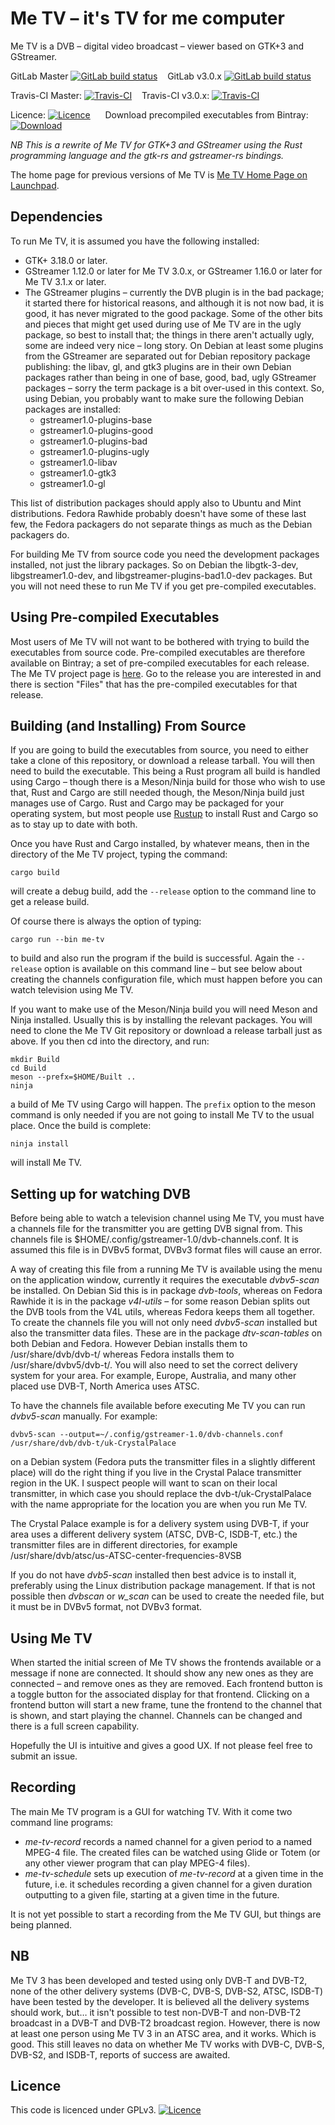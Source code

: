 # Me TV – it's TV for me computer

Me TV is a DVB – digital video broadcast – viewer based on GTK+3 and GStreamer.

GitLab Master [![GitLab build status](https://gitlab.com/Russel/me-tv/badges/master/pipeline.svg)](https://gitlab.com/Russel/me-tv)
&nbsp;&nbsp;
GitLab v3.0.x [![GitLab build status](https://gitlab.com/Russel/me-tv/badges/v3.0.x/pipeline.svg)](https://gitlab.com/Russel/me-tv)

Travis-CI Master: [![Travis-CI](https://travis-ci.org/Me-TV/Me-TV.svg?branch=master)](https://travis-ci.org/Me-TV/Me-TV)
&nbsp;&nbsp;
Travis-CI v3.0.x: [![Travis-CI](https://travis-ci.org/Me-TV/Me-TV.svg?branch=v3.0.x)](https://travis-ci.org/Me-TV/Me-TV)

Licence: [![Licence](https://img.shields.io/badge/license-GPL_3-green.svg)](https://www.gnu.org/licenses/gpl-3.0.en.html)
&nbsp;&nbsp;&nbsp;&nbsp;
Download precompiled executables from Bintray:
[![Download](https://api.bintray.com/packages/me-tv/Downloads/Me-TV/images/download.svg)](https://bintray.com/me-tv/Downloads/Me-TV)

*NB This is a rewrite of Me TV for GTK+3 and GStreamer using the Rust programming language and the gtk-rs
and gstreamer-rs bindings.*

The home page for previous versions of Me TV is [Me TV Home Page on Launchpad](http://launchpad.net/me-tv).

## Dependencies

To run Me TV, it is assumed you have the following installed:

* GTK+ 3.18.0 or later.
* GStreamer 1.12.0 or later for Me TV 3.0.x, or GStreamer 1.16.0 or later for Me TV 3.1.x or later.
* The GStreamer plugins – currently the DVB plugin is in the bad package; it started there for
historical reasons, and although it is not now bad, it is good, it has never migrated to the
good package. Some of the other bits and pieces that might get used during use of Me TV are in
the ugly package, so best to install that; the things in there aren't actually ugly, some are
indeed very nice – long story. On Debian at least some plugins from the GStreamer are separated
out for Debian repository package publishing: the libav, gl, and gtk3 plugins are in their own
Debian packages rather than being in one of base, good, bad, ugly GStreamer packages – sorry the
term package is a bit over-used in this context. So, using Debian, you probably want to make
sure the following Debian packages are installed:
    * gstreamer1.0-plugins-base
    * gstreamer1.0-plugins-good
    * gstreamer1.0-plugins-bad
    * gstreamer1.0-plugins-ugly
    * gstreamer1.0-libav
    * gstreamer1.0-gtk3
    * gstreamer1.0-gl

This list of distribution packages should apply also to Ubuntu and Mint distributions. Fedora
Rawhide probably doesn't have some of these last few, the Fedora packagers do not separate
things as much as the Debian packagers do.

For building Me TV from source code you need the development packages installed, not just the
library packages. So on Debian the libgtk-3-dev, libgstreamer1.0-dev, and
libgstreamer-plugins-bad1.0-dev packages. But you will not need these to run Me TV if you get
pre-compiled executables.

## Using Pre-compiled Executables

Most users of Me TV will not want to be bothered with trying to build the executables from
source code. Pre-compiled executables are therefore available on Bintray; a set of pre-compiled
executables for each release. The Me TV project page is
[here](https://bintray.com/beta/#/me-tv/Downloads/Me-TV). Go to the release you are interested
in and there is section "Files" that has the pre-compiled executables for that release.

## Building (and Installing) From Source

If you are going to build the executables from source, you need to either take a clone of this
repository, or download a release tarball.  You will then need to build the executable. This
being a Rust program all build is handled using Cargo – though there is a Meson/Ninja build for
those who wish to use that, Rust and Cargo are still needed though, the Meson/Ninja build just
manages use of Cargo. Rust and Cargo may be packaged for your operating system, but most people
use [Rustup](https://rustup.rs/) to install Rust and Cargo so as to stay up to date with both.

Once you have Rust and Cargo installed, by whatever means, then in the directory of the Me TV
project, typing the command:

    cargo build

will create a debug build, add the `--release` option to the command line to get a release
build.

Of course there is always the option of typing:

    cargo run --bin me-tv

to build and also run the program if the build is successful. Again the `--release` option is
available on this command line – but see below about creating the channels configuration file,
which must happen before you can watch television using Me TV.

If you want to make use of the Meson/Ninja build you will need Meson and Ninja
installed. Usually this is by installing the relevant packages.  You will need to clone the Me
TV Git repository or download a release tarball just as above. If you then cd into the
directory, and run:

    mkdir Build
    cd Build
    meson --prefx=$HOME/Built ..
    ninja

a build of Me TV using Cargo will happen. The `prefix` option to the meson command is only
needed if you are not going to install Me TV to the usual place. Once the build is complete:

    ninja install

will install Me TV.

## Setting up for watching DVB

Before being able to watch a television channel using Me TV, you must have a channels file for
the transmitter you are getting DVB signal from. This channels file is
$HOME/.config/gstreamer-1.0/dvb-channels.conf. It is assumed this file is in DVBv5 format, DVBv3
format files will cause an error.

A way of creating this file from a running Me TV is available using the menu on the application
window, currently it requires the executable _dvbv5-scan_ be installed. On Debian Sid this is in
package _dvb-tools_, whereas on Fedora Rawhide it is in the package _v4l-utils_ – for some
reason Debian splits out the DVB tools from the V4L utils, whereas Fedora keeps them all
together. To create the channels file you will not only need _dvbv5-scan_ installed but also the
transmitter data files. These are in the package _dtv-scan-tables_ on both Debian and
Fedora. However Debian installs them to /usr/share/dvb/dvb-t/ whereas Fedora installs them to
/usr/share/dvbv5/dvb-t/. You will also need to set the correct delivery system for your
area. For example, Europe, Australia, and many other placed use DVB-T, North America uses ATSC.

To have the channels file available before executing Me TV you can run _dvbv5-scan_
manually. For example:

    dvbv5-scan --output=~/.config/gstreamer-1.0/dvb-channels.conf /usr/share/dvb/dvb-t/uk-CrystalPalace

on a Debian system (Fedora puts the transmitter files in a slightly different place) will do the
right thing if you live in the Crystal Palace transmitter region in the UK. I suspect people
will want to scan on their local transmitter, in which case you should replace the
dvb-t/uk-CrystalPalace with the name appropriate for the location you are when you run Me TV.

The Crystal Palace example is for a delivery system using DVB-T, if your area uses a different
delivery system (ATSC, DVB-C, ISDB-T, etc.) the transmitter files are in different directories,
for example /usr/share/dvb/atsc/us-ATSC-center-frequencies-8VSB

If you do not have _dvb5-scan_ installed then best advice is to install it, preferably using the
Linux distribution package management. If that is not possible then _dvbscan_ or _w\_scan_ can
be used to create the needed file, but it must be in DVBv5 format, not DVBv3 format.

## Using Me TV

When started the initial screen of Me TV shows the frontends available or a message if none are
connected. It should show any new ones as they are connected – and remove ones as they are
removed. Each frontend button is a toggle button for the associated display for that
frontend. Clicking on a frontend button will start a new frame, tune the frontend to the channel
that is shown, and start playing the channel. Channels can be changed and there is a full screen
capability.

Hopefully the UI is intuitive and gives a good UX. If not please feel free to submit an issue.

## Recording

The main Me TV program is a GUI for watching TV. With it come two command line programs:
- _me-tv-record_ records a named channel for a given period to a named MPEG-4 file. The created
files can be watched using Glide or Totem (or any other viewer program that can play MPEG-4
files).
- _me-tv-schedule_ sets up execution of _me-tv-record_ at a given time in the future, i.e. it
schedules recording a given channel for a given duration outputting to a given file, starting at
a given time in the future.

It is not yet possible to start a recording from the Me TV GUI, but things are being planned.

## NB

Me TV 3 has been developed and tested using only DVB-T and DVB-T2, none of the other delivery
systems (DVB-C, DVB-S, DVB-S2, ATSC, ISDB-T) have been tested by the developer. It is believed
all the delivery systems should work, but…  it isn't possible to test non-DVB-T and non-DVB-T2
broadcast in a DVB-T and DVB-T2 broadcast region. However, there is now at least one person
using Me TV 3 in an ATSC area, and it works. Which is good. This still leaves no data on whether
Me TV works with DVB-C, DVB-S, DVB-S2, and ISDB-T, reports of success are awaited.

## Licence

This code is licenced under GPLv3.
[![Licence](https://www.gnu.org/graphics/gplv3-127x51.png)](https://www.gnu.org/licenses/gpl-3.0.en.html)
